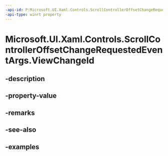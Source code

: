 ```yaml
---
-api-id: P:Microsoft.UI.Xaml.Controls.ScrollControllerOffsetChangeRequestedEventArgs.ViewChangeId
-api-type: winrt property
---
```


<!-- Property syntax.
public int ViewChangeId { get;  set; }
-->

# Microsoft.UI.Xaml.Controls.ScrollControllerOffsetChangeRequestedEventArgs.ViewChangeId

## -description

## -property-value

## -remarks

## -see-also

## -examples

